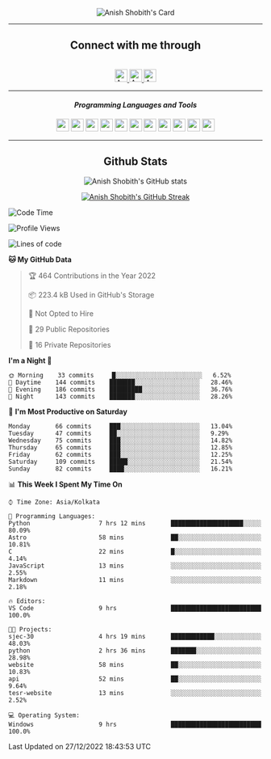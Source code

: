 <div align="center">

![Anish Shobith's Card](https://cardivo.vercel.app/api?name=Anish%20Shobith%20P%20S&description=Hi%20there%F0%9F%91%8B,%20I%20am%20a%2020-years-old.%20I%20am%20a%20Web%20and%20Application%20developer%20from%20India.%20Nice%20to%20meet%20you%20all.%20Looking%20forward%20to%20paritcipate%20with%20you.&image=https://i.imgur.com/WlQk3PY.jpg&&disableAnimation=true&site=https://anishshobithps.tech&pattern=plus&colorPattern=%23171616&backgroundColor=%231a1b26&instagram=anish_shobith&linkedin=Anish%20Shobith%20P%20S&fontColor=%23ffffff&iconColor=%23ffffff)

<hr>
 <h2> Connect with me through </h2>
<br>
<a href="https://www.instagram.com/anish_shobith/">
    <img alt="Anish Shobith's Instagram" width="25px" src="https://raw.githubusercontent.com/Anish-Shobith/Anish-Shobith/master/assets/socials/instagram.svg">
    </a>
    <a href="https://discord.gg/cWgDskT">
    <img alt="Anish Shobith's Discord", width="25px" src="https://raw.githubusercontent.com/Anish-Shobith/Anish-Shobith/master/assets/socials/discord.svg">
    </a>
    <a href="https://open.spotify.com/user/goshcrm0y9jzum2lffvu6f4hz">
    <img alt="Anish Shobith's Spotify", width="25px" src="https://raw.githubusercontent.com/Anish-Shobith/Anish-Shobith/master/assets/socials/spotify.svg">
    </a>
    <br>
    <hr>
    <h4> <i> Programming Languages and Tools </i> </h4>
    <img width="25px" src="https://raw.githubusercontent.com/Anish-Shobith/Anish-Shobith/master/assets/languages/javascript.svg">
    <img width="25px" src="https://raw.githubusercontent.com/Anish-Shobith/Anish-Shobith/master/assets/languages/typescript.svg">
    <img width="25px" src="https://raw.githubusercontent.com/Anish-Shobith/Anish-Shobith/master/assets/languages/cpp.svg">
    <img width="25px" src="https://raw.githubusercontent.com/Anish-Shobith/Anish-Shobith/master/assets/languages/ruby.svg">
    <img width="25px" src="https://raw.githubusercontent.com/Anish-Shobith/Anish-Shobith/master/assets/languages/html.svg">
    <img width="25px" src="https://raw.githubusercontent.com/Anish-Shobith/Anish-Shobith/master/assets/tools/nodejs.svg">
    <img width="25px" src="https://raw.githubusercontent.com/Anish-Shobith/Anish-Shobith/master/assets/tools/docker.svg">
    <img width="25px" src="https://raw.githubusercontent.com/Anish-Shobith/Anish-Shobith/master/assets/tools/webstorm.svg">
    <img width="25px" src="https://raw.githubusercontent.com/Anish-Shobith/Anish-Shobith/master/assets/tools/intellij.svg">
    <img width="25px" src="https://raw.githubusercontent.com/Anish-Shobith/Anish-Shobith/master/assets/tools/visualstudiocode.svg">
    <img width="25px" src="https://raw.githubusercontent.com/Anish-Shobith/Anish-Shobith/master/assets/tools/git.svg">
<hr>
 <h2> Github Stats </h2>

![Anish Shobith's GitHub stats](https://github-readme-stats-fk82.vercel.app/api?username=Anish-Shobith&show_icons=true&theme=tokyonight&count_private=true)

[![Anish Shobith's GitHub Streak](https://streak-stats.demolab.com?user=Anish-Shobith&theme=tokyonight&hide_border=true&border_radius=4.6)](https://git.io/streak-stats)

</div>

<!--START_SECTION:waka-->
![Code Time](http://img.shields.io/badge/Code%20Time-730%20hrs%2030%20mins-blue)

![Profile Views](http://img.shields.io/badge/Profile%20Views-84-blue)

![Lines of code](https://img.shields.io/badge/From%20Hello%20World%20I%27ve%20Written-124%20Thousand%20lines%20of%20code-blue)

**🐱 My GitHub Data** 

> 🏆 464 Contributions in the Year 2022
 > 
> 📦 223.4 kB Used in GitHub's Storage 
 > 
> 🚫 Not Opted to Hire
 > 
> 📜 29 Public Repositories 
 > 
> 🔑 16 Private Repositories  
 > 
**I'm a Night 🦉** 

```text
🌞 Morning    33 commits     █░░░░░░░░░░░░░░░░░░░░░░░░   6.52% 
🌆 Daytime    144 commits    ███████░░░░░░░░░░░░░░░░░░   28.46% 
🌃 Evening    186 commits    █████████░░░░░░░░░░░░░░░░   36.76% 
🌙 Night      143 commits    ███████░░░░░░░░░░░░░░░░░░   28.26%

```
📅 **I'm Most Productive on Saturday** 

```text
Monday       66 commits     ███░░░░░░░░░░░░░░░░░░░░░░   13.04% 
Tuesday      47 commits     ██░░░░░░░░░░░░░░░░░░░░░░░   9.29% 
Wednesday    75 commits     ███░░░░░░░░░░░░░░░░░░░░░░   14.82% 
Thursday     65 commits     ███░░░░░░░░░░░░░░░░░░░░░░   12.85% 
Friday       62 commits     ███░░░░░░░░░░░░░░░░░░░░░░   12.25% 
Saturday     109 commits    █████░░░░░░░░░░░░░░░░░░░░   21.54% 
Sunday       82 commits     ████░░░░░░░░░░░░░░░░░░░░░   16.21%

```


📊 **This Week I Spent My Time On** 

```text
⌚︎ Time Zone: Asia/Kolkata

💬 Programming Languages: 
Python                   7 hrs 12 mins       ████████████████████░░░░░   80.09% 
Astro                    58 mins             ██░░░░░░░░░░░░░░░░░░░░░░░   10.81% 
C                        22 mins             █░░░░░░░░░░░░░░░░░░░░░░░░   4.14% 
JavaScript               13 mins             ░░░░░░░░░░░░░░░░░░░░░░░░░   2.55% 
Markdown                 11 mins             ░░░░░░░░░░░░░░░░░░░░░░░░░   2.18%

🔥 Editors: 
VS Code                  9 hrs               █████████████████████████   100.0%

🐱‍💻 Projects: 
sjec-30                  4 hrs 19 mins       ████████████░░░░░░░░░░░░░   48.03% 
python                   2 hrs 36 mins       ███████░░░░░░░░░░░░░░░░░░   28.98% 
website                  58 mins             ██░░░░░░░░░░░░░░░░░░░░░░░   10.83% 
api                      52 mins             ██░░░░░░░░░░░░░░░░░░░░░░░   9.64% 
tesr-website             13 mins             ░░░░░░░░░░░░░░░░░░░░░░░░░   2.52%

💻 Operating System: 
Windows                  9 hrs               █████████████████████████   100.0%

```


 Last Updated on 27/12/2022 18:43:53 UTC
<!--END_SECTION:waka-->
